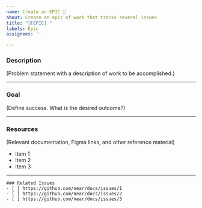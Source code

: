 ```yaml
---
name: Create an EPIC 🔹 
about: Create an epic of work that tracks several issues
title: "🔹[EPIC] "
labels: Epic
assignees: ''

---
```


### Description

(Problem statement with a description of work to be accomplished.)

---

### Goal

(Define success. What is the desired outcome?)

---

### Resources

(Relevant documentation, Figma links, and other reference material)

- Item 1
- Item 2
- Item 3

---

```[tasklist]
### Related Issues
- [ ] https://github.com/near/docs/issues/1
- [ ] https://github.com/near/docs/issues/2
- [ ] https://github.com/near/docs/issues/3
```

